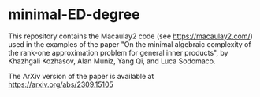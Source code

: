 # minimal-ED-degree
This repository contains the Macaulay2 code (see https://macaulay2.com/) used in the examples of the paper "On the minimal algebraic complexity of the rank-one approximation problem for general inner products", by Khazhgali Kozhasov, Alan Muniz, Yang Qi, and Luca Sodomaco.

The ArXiv version of the paper is available at https://arxiv.org/abs/2309.15105
